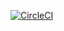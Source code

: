 [![CircleCI](https://circleci.com/gh/josDugan/SFG-Pet-Clinic/tree/master.svg?style=svg)](https://circleci.com/gh/josDugan/SFG-Pet-Clinic/tree/master)